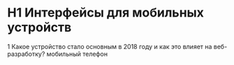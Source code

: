 # H1 Интерфейсы для мобильных устройств
1 Какое устройство стало основным в 2018 году и как это влияет на веб-разработку? мобильный телефон

